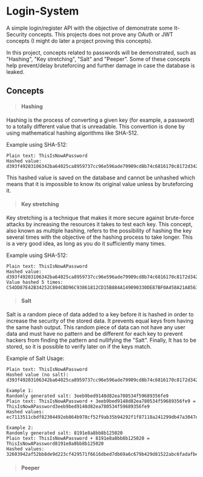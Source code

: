 # Login-System

A simple login/register API with the objective of demonstrate some It-Security concepts. This projects does not prove any OAuth or JWT concepts (I might do later a project proving this concepts).

In this project, concepts related to passwords will be demonstrated, such as "Hashing", "Key stretching", "Salt" and "Peeper". Some of these concepts help prevent/delay bruteforcing and further damage in case the database is leaked.

## Concepts

> #### Hashing

Hashing is the process of converting a given key (for example, a password) to a totally different value that is unreadable. This convertion is done by using mathematical hashing algorithms like SHA-512.

Example using SHA-512:

    Plain text: ThisIsNowAPassword
    Hashed value: d393f49203106342ba64025ca8959737cc96e596ade79909cd8b74c6816170c8172d3422d114cfe8c528e9f934800db43c0c19c423227a5ca516de5f230d27a8

This hashed value is saved on the database and cannot be unhashed which means that it is impossible to know its original value unless by bruteforcing it.

> #### Key stretching

Key stretching is a technique that makes it more secure against brute-force attacks by increasing the resources it takes to test each key.
This concept, also known as multiple hashing, refers to the possibility of hashing the key several times with the objective of the hashing process to take longer. This is a very good idea, as long as you do it sufficiently many times.

Example using SHA-512:

    Plain text: ThisIsNowAPassword
    Hashed value: d393f49203106342ba64025ca8959737cc96e596ade79909cd8b74c6816170c8172d3422d114cfe8c528e9f934800db43c0c19c423227a5ca516de5f230d27a8
    Value hashed 5 times: C54DD87E42B34252C894CBD96C93861812CD15B884A149090330DE87BF0A458A21A856383AC3E799E0596D915814B8F4A0B25DB69539315EFC36CD6B710B770A

> #### Salt

Salt is a random piece of data added to a key before it is hashed in order to increase the security of the stored data. It prevents equal keys from having the same hash output.  This random piece of data can not have any user data and must have no pattern and be different for each key to prevent hackers from finding the pattern and nullifying the "Salt". Finally, It has to be stored, so it is possible to verify later on if the keys match.

Example of Salt Usage:

    Plain text: ThisIsNowAPassword
    Hashed value (no salt): d393f49203106342ba64025ca8959737cc96e596ade79909cd8b74c6816170c8172d3422d114cfe8c528e9f934800db43c0c19c423227a5ca516de5f230d27a8

    Example 1:
    Randomly generated salt: 3eeb9bed9148d82ea780534f59689356fe9
    Plain text: ThisIsNowAPassword + 3eeb9bed9148d82ea780534f59689356fe9 = ThisIsNowAPassword3eeb9bed9148d82ea780534f59689356fe9
    Hashed values: ec7113511cbdf82304492eb864b978cf52f9ab35b94292f1f87118a241299db47a3047e09e7cc3d8b3ceeccb86823f863e96207fa8543d0c1fe391de759eb73f

    Example 2:
    Randomly generated salt: 8191e8a8bb8b125020
    Plain text: ThisIsNowAPassword + 8191e8a8bb8b125020 = ThisIsNowAPassword8191e8a8bb8b125020
    Hashed values: 32603942af52bb8de9d223cf429571f6616dbed7db69a6c679b429d81522abc6fadafbee8a74668c6e63eb90132fcbe31b7bae762ea4bb87bff03af8a44a24f1

> #### Peeper

